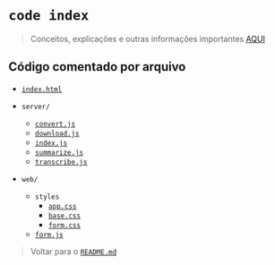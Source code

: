# `code index`

> Conceitos, explicações e outras informações importantes [AQUI](./notes.md)

## Código comentado por arquivo

- [`index.html`](./code/index.md)

- `server/`
  - [`convert.js`](./code/server/convert.md)
  - [`download.js`](./code/server/download.md)
  - [`index.js`](./code/server/index.md)
  - [`summarize.js`](./code/server/summarize.md)
  - [`transcribe.js`](./code/server/trasncribe.md)
- `web/`
  - `styles`
    - [`app.css`](./code/web/styles-app.md)
    - [`base.css`](./code/web/styles-base.md)
    - [`form.css`](./code/web/styles-form.md)
  - [`form.js`](./code/web/form.md)

> Voltar para o [`README.md`](../../README.md)
